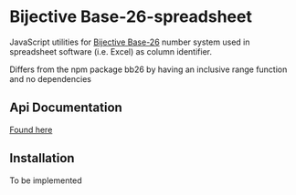 # Bijective Base-26-spreadsheet

JavaScript utilities for [Bijective Base-26](https://en.wikipedia.org/wiki/Bijective_numeration#The_bijective_base-26_system) number system used in spreadsheet software (i.e. Excel) as column identifier.

Differs from the npm package bb26 by having an inclusive range function and no dependencies

## Api Documentation

[Found here](https://istareatscreens.github.io/bb26-spreadsheet/)

## Installation

To be implemented
